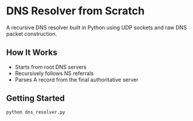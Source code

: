 #  DNS Resolver from Scratch

A recursive DNS resolver built in Python using UDP sockets and raw DNS packet construction.

##  How It Works
- Starts from root DNS servers
- Recursively follows NS referrals
- Parses A record from the final authoritative server

##  Getting Started

```bash
python dns_resolver.py
